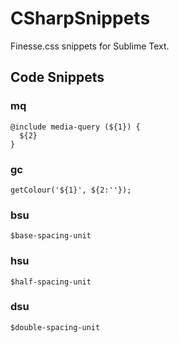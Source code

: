 # CSharpSnippets

Finesse.css snippets for Sublime Text.

## Code Snippets

### mq

```
@include media-query (${1}) {
  ${2}
}
```

### gc

```
getColour('${1}', ${2:''});
```

### bsu

```
$base-spacing-unit
```

### hsu

```
$half-spacing-unit
```

### dsu

```
$double-spacing-unit
```
